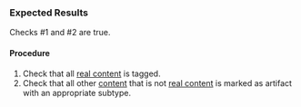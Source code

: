 ### Expected Results
Checks #&#x2060;1 and #&#x2060;2 are true.
#### Procedure
 1. Check that all [real content](https://www.pdfa.org/glossary-of-accessibility-terminology-in-pdf/#real-content) is tagged.
 1. Check that all other [content](https://www.pdfa.org/glossary-of-accessibility-terminology-in-pdf/#c) that is not [real content](https://www.pdfa.org/glossary-of-accessibility-terminology-in-pdf/#real-content) is marked as artifact with an appropriate subtype.
